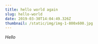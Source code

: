 ```yaml
---
title: hello world again
slug: hello-world
date: 2019-03-30T14:04:49.326Z
thumbnail: /static/img/img-1-800x600.jpg
---
```


_Hello_
